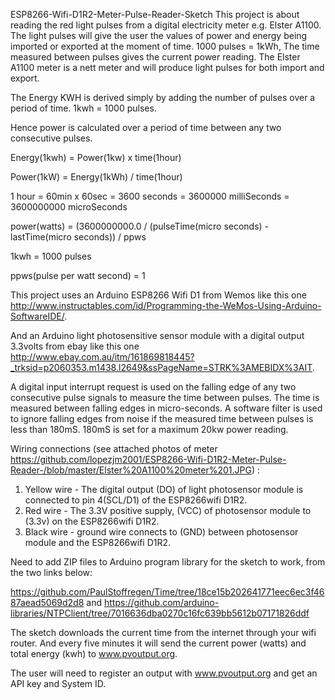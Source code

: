 ESP8266-Wifi-D1R2-Meter-Pulse-Reader-Sketch
This project is about reading the red light pulses from a digital electricity meter e.g. Elster A1100. The light pulses will give the user the values of power and energy being imported or exported at the moment of time. 1000 pulses = 1kWh, The time measured between pulses gives the current power reading. The Elster A1100 meter is a nett meter and will produce light pulses for both import and export. 

The Energy KWH is derived simply by adding the number of pulses over a period of time. 1kwh = 1000 pulses.

Hence power is calculated over a period of time between any two consecutive pulses.

Energy(1kwh) = Power(1kw) x time(1hour)

Power(1kW) = Energy(1kWh) / time(1hour)

1 hour = 60min x 60sec = 3600 seconds = 3600000 milliSeconds = 3600000000 microSeconds

power(watts) = (3600000000.0 / (pulseTime(micro seconds) - lastTime(micro seconds)) / ppws

1kwh = 1000 pulses

ppws(pulse per watt second) = 1 

This project uses an Arduino ESP8266 Wifi D1 from Wemos like this one http://www.instructables.com/id/Programming-the-WeMos-Using-Arduino-SoftwareIDE/.

And an Arduino light photosensitive sensor module with a digital output 3.3volts from ebay like this one http://www.ebay.com.au/itm/161869818445?_trksid=p2060353.m1438.l2649&ssPageName=STRK%3AMEBIDX%3AIT. 

A digital input interrupt request is used on the falling edge of any two consecutive pulse signals to measure the time between pulses. The time is measured between falling edges in micro-seconds. A software filter is used to ignore falling edges from noise if the measured time between pulses is less than 180mS. 180mS is set for a maximum 20kw power reading.

Wiring connections (see attached photos of meter https://github.com/lopezjm2001/ESP8266-Wifi-D1R2-Meter-Pulse-Reader-/blob/master/Elster%20A1100%20meter%201.JPG) :

1. Yellow wire - The digital output (DO) of light photosensor module is connected to pin 4(SCL/D1) of the ESP8266wifi D1R2.
2. Red wire - The 3.3V positive supply, (VCC) of photosensor module to (3.3v) on the ESP8266wifi D1R2. 
3. Black wire - ground wire connects to (GND) between photosensor module and the ESP8266wifi D1R2.

Need to add ZIP files to Arduino program library for the sketch to work, from the two links below: 

https://github.com/PaulStoffregen/Time/tree/18ce15b202641771eec6ec3f4687aead5069d2d8 and
https://github.com/arduino-libraries/NTPClient/tree/7016636dba0270c16fc639bb5612b07171826ddf

The sketch downloads the current time from the internet through your wifi router. And every five minutes it will send the current power (watts) and total energy (kwh) to www.pvoutput.org. 

The user will need to register an output with www.pvoutput.org and get an API key and System ID.  

